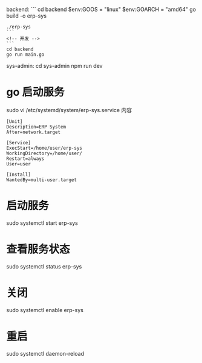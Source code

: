 <!--
 * @Author: shanlonglong danlonglong@weimiao.cn
 * @Date: 2025-02-24 15:17:21
 * @LastEditors: shanlonglong danlonglong@weimiao.cn
 * @LastEditTime: 2025-02-24 15:27:30
 * @FilePath: \go_react_erp\README.md
 * @Description: 这是默认设置,请设置`customMade`, 打开koroFileHeader查看配置 进行设置: https://github.com/OBKoro1/koro1FileHeader/wiki/%E9%85%8D%E7%BD%AE
-->
backend:
    <!-- 发布 -->
    ```
    cd backend
    <!-- 设置环境变量powershell -->
    $env:GOOS = "linux"
    $env:GOARCH = "amd64"
    go build -o erp-sys

    ./erp-sys
    ```
    <!-- 开发 -->
    ```
    cd backend
    go run main.go

sys-admin:
    cd sys-admin
    npm run dev


# go 启动服务
sudo vi /etc/systemd/system/erp-sys.service
内容
```
[Unit]
Description=ERP System
After=network.target

[Service]
ExecStart=/home/user/erp-sys
WorkingDirectory=/home/user/
Restart=always
User=user

[Install]
WantedBy=multi-user.target

```


# 启动服务
sudo systemctl start erp-sys

# 查看服务状态
sudo systemctl status erp-sys

# 关闭
sudo systemctl enable erp-sys

# 重启
sudo systemctl daemon-reload